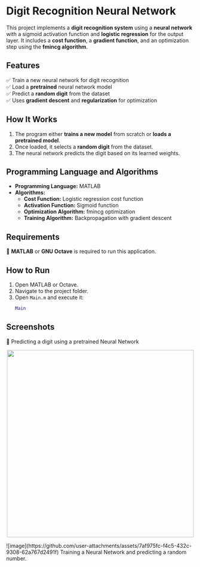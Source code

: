 # Digit Recognition Neural Network  

This project implements a **digit recognition system** using a **neural network** with a sigmoid activation function and **logistic regression** for the output layer. It includes a **cost function**, a **gradient function**, and an optimization step using the **fmincg algorithm**.  

## Features  
✅ Train a new neural network for digit recognition  
✅ Load a **pretrained** neural network model  
✅ Predict a **random digit** from the dataset  
✅ Uses **gradient descent** and **regularization** for optimization  

## How It Works  
1. The program either **trains a new model** from scratch or **loads a pretrained model**.  
2. Once loaded, it selects a **random digit** from the dataset.  
3. The neural network predicts the digit based on its learned weights.  

## Programming Language and Algorithms  
- **Programming Language:** MATLAB  
- **Algorithms:**  
  - **Cost Function:** Logistic regression cost function
  - **Activation Function:** Sigmoid function  
  - **Optimization Algorithm:** fmincg optimization  
  - **Training Algorithm:** Backpropagation with gradient descent  

## Requirements  
🔹 **MATLAB** or **GNU Octave** is required to run this application.  

## How to Run  
1. Open MATLAB or Octave.  
2. Navigate to the project folder.  
3. Open `Main.m` and execute it:  
   ```matlab
   Main

## Screenshots
🔹 Predicting a digit using a pretrained Neural Network
<p align="center"> <img src="https://github.com/user-attachments/assets/64238c54-7a8e-49c5-9ade-30b615ff979e" width="500"> </p>
![image](https://github.com/user-attachments/assets/7af975fc-f4c5-432c-9308-62a767d2491f)
Training a Neural Network and predicting a random number.

